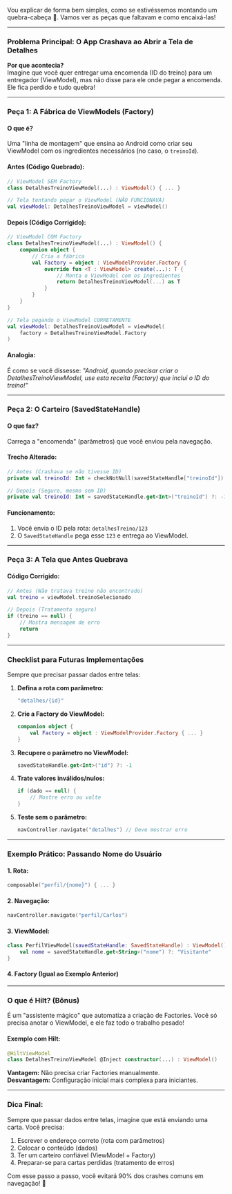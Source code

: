 Vou explicar de forma bem simples, como se estivéssemos montando um quebra-cabeça 🧩. Vamos ver as peças que faltavam e como encaixá-las!

---

### **Problema Principal: O App Crashava ao Abrir a Tela de Detalhes**
**Por que acontecia?**  
Imagine que você quer entregar uma encomenda (ID do treino) para um entregador (ViewModel), mas não disse para ele onde pegar a encomenda. Ele fica perdido e tudo quebra!

---

### **Peça 1: A Fábrica de ViewModels (Factory)**
#### **O que é?**
Uma "linha de montagem" que ensina ao Android como criar seu ViewModel com os ingredientes necessários (no caso, o `treinoId`).

#### **Antes (Código Quebrado):**
```kotlin
// ViewModel SEM Factory
class DetalhesTreinoViewModel(...) : ViewModel() { ... }

// Tela tentando pegar o ViewModel (NÃO FUNCIONAVA)
val viewModel: DetalhesTreinoViewModel = viewModel()
```

#### **Depois (Código Corrigido):**
```kotlin
// ViewModel COM Factory
class DetalhesTreinoViewModel(...) : ViewModel() {
    companion object {
        // Cria a fábrica
        val Factory = object : ViewModelProvider.Factory {
            override fun <T : ViewModel> create(...): T {
                // Monta o ViewModel com os ingredientes
                return DetalhesTreinoViewModel(...) as T
            }
        }
    }
}

// Tela pegando o ViewModel CORRETAMENTE
val viewModel: DetalhesTreinoViewModel = viewModel(
    factory = DetalhesTreinoViewModel.Factory
)
```

#### **Analogia:**
É como se você dissesse: _"Android, quando precisar criar o DetalhesTreinoViewModel, use esta receita (Factory) que inclui o ID do treino!"_

---

### **Peça 2: O Carteiro (SavedStateHandle)**
#### **O que faz?**
Carrega a "encomenda" (parâmetros) que você enviou pela navegação.

#### **Trecho Alterado:**
```kotlin
// Antes (Crashava se não tivesse ID)
private val treinoId: Int = checkNotNull(savedStateHandle["treinoId"])

// Depois (Seguro, mesmo sem ID)
private val treinoId: Int = savedStateHandle.get<Int>("treinoId") ?: -1
```

#### **Funcionamento:**
1. Você envia o ID pela rota: `detalhesTreino/123`
2. O `SavedStateHandle` pega esse `123` e entrega ao ViewModel.

---

### **Peça 3: A Tela que Antes Quebrava**
#### **Código Corrigido:**
```kotlin
// Antes (Não tratava treino não encontrado)
val treino = viewModel.treinoSelecionado

// Depois (Tratamento seguro)
if (treino == null) {
    // Mostra mensagem de erro
    return
}
```

---

### **Checklist para Futuras Implementações**
Sempre que precisar passar dados entre telas:

1. **Defina a rota com parâmetro:**
   ```kotlin
   "detalhes/{id}"
   ```

2. **Crie a Factory do ViewModel:**
   ```kotlin
   companion object {
       val Factory = object : ViewModelProvider.Factory { ... }
   }
   ```

3. **Recupere o parâmetro no ViewModel:**
   ```kotlin
   savedStateHandle.get<Int>("id") ?: -1
   ```

4. **Trate valores inválidos/nulos:**
   ```kotlin
   if (dado == null) {
       // Mostre erro ou volte
   }
   ```

5. **Teste sem o parâmetro:**
   ```kotlin
   navController.navigate("detalhes") // Deve mostrar erro
   ```

---

### **Exemplo Prático: Passando Nome do Usuário**
#### 1. Rota:
```kotlin
composable("perfil/{nome}") { ... }
```

#### 2. Navegação:
```kotlin
navController.navigate("perfil/Carlos")
```

#### 3. ViewModel:
```kotlin
class PerfilViewModel(savedStateHandle: SavedStateHandle) : ViewModel() {
    val nome = savedStateHandle.get<String>("nome") ?: "Visitante"
}
```

#### 4. Factory (Igual ao Exemplo Anterior)

---

### **O que é Hilt? (Bônus)**
É um "assistente mágico" que automatiza a criação de Factories. Você só precisa anotar o ViewModel, e ele faz todo o trabalho pesado!

#### **Exemplo com Hilt:**
```kotlin
@HiltViewModel
class DetalhesTreinoViewModel @Inject constructor(...) : ViewModel()
```

**Vantagem:** Não precisa criar Factories manualmente.  
**Desvantagem:** Configuração inicial mais complexa para iniciantes.

---

### **Dica Final:**
Sempre que passar dados entre telas, imagine que está enviando uma carta. Você precisa:
1. Escrever o endereço correto (rota com parâmetros)
2. Colocar o conteúdo (dados)
3. Ter um carteiro confiável (ViewModel + Factory)
4. Preparar-se para cartas perdidas (tratamento de erros)

Com esse passo a passo, você evitará 90% dos crashes comuns em navegação! 🚀